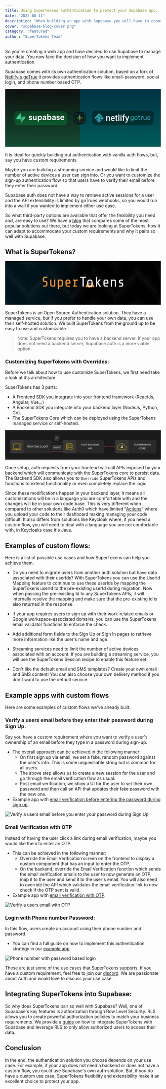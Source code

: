 ```yaml
---
title: Using SuperTokens authentication to protect your Supabase app.
date: "2022-08-11"
description: "When building an app with Supabase you will have to choose an authentication. Here are some reasons why you should choose SuperTokens as you auth provider and why it paris so well with Supabase"
cover: "supabase-blog-cover.png"
category: "featured"
author: "SuperTokens Team"
---
```


So you're creating a web app and have decided to use Supabase to manage your data. You now face the decision of how you want to implement authentication.

Supabase comes with its own authentication solution, based on a fork of [Netlify's goTrue](https://supabase.com/docs/learn/auth-deep-dive/auth-gotrue) it provides authentication flows like email-password, social login, and phone number based OTP.


![Netlify goTrue](./gotrue-supabase-logo.png)

It is ideal for quickly building out authentication with vanilla auth flows, but, say you have custom requirements.
 
Maybe you are building a streaming service and would like to limit the number of active devices a user can sign into. Or you want to customize the sign-up authentication flow so that users have to verify their email before they enter their password.

Supabase auth does not have a way to retrieve active sessions for a user and the API extensibility is limited by goTrues webhooks, so you would run into a wall if you wanted to implement either use case.

So what third-party options are available that offer the flexibility you need and, are easy to use? 
We have a [blog](https://supertokens.com/blog/auth-provider-comparison) that compares some of the most popular solutions out there, but today we are looking at SuperTokens, how it can adapt to accommodate your custom requirements and why it pairs so well with Supabase.

## What is SuperTokens?

![SuperTokens Logo](./supertokens-logo.png)

SuperTokens is an Open Source Authentication solution. They have a managed service, but if you prefer to handle your own data, you can use their self-hosted solution. We built SuperTokens from the ground up to be easy to use and customizable.

> Note: SuperTokens requires you to have a backend server. If your app does not need a backend server, Supabase auth is a more viable option.

### Customizing SuperTokens with Overrides:

Before we talk about how to use customize SuperTokens, we first need take a look at it's architecture.

SuperTokens has 3 parts:
- A Frontend SDK you integrate into your frontend framework (ReactJs, Angular, Vue…)
- A Backend SDK you integrate into your backend layer (NodeJs, Python, Go).
- The SuperTokens Core which can be deployed using the SuperTokens managed service or self-hosted.

![SuperTokens Architecture](st-architecture.png)

Once setup, auth requests from your frontend will call APIs exposed by your backend which will communicate with the SuperTokens core to persist data. The Backend SDK also allows you to `Override` SuperTokens APIs and functions to extend functionality or even completely replace the logic. 

Since these modifications happen in your backend layer, it means all customizations will be in a language you are comfortable with and the changes will be in your own code base. This is very different when compared to other solutions like Auth0 which have limited "[Actions](https://auth0.com/docs/customize/actions)" where you upload your code to their dashboard making managing your code difficult. It also differs from solutions like Keycloak where, if you need a custom flow, you will need to deal with a language you are not comfortable with, in Keycloaks case it's Java. 

## Examples of custom flows:

Here is a list of possible use cases and how SuperTokens can help you achieve them.

- Do you need to migrate users from another auth solution but have data associated with their userIds? With SuperTokens you can use the UserId Mapping feature to continue to use these userIds by mapping the SuperTokens userId to the pre-existing userId during migration. Now when passing the pre-existing Id to any SuperTokens APIs, it will internally resolve the mapping and make sure that the pre-existing id is also returned in the response.

- If your app requires users to sign up with their work-related emails or Google workspace-associated domains, you can use the SuperTokens email validator functions to enforce the check.

- Add additional form fields to the Sign Up or Sign In pages to retrieve more information like the user's name and age.

- Streaming services need to limit the number of active devices associated with an account. If you are building a streaming service, you will use the SuperTokens Session recipe to enable this feature set.

- Don't like the default email and SMS templates? Create your own email and SMS content! You can also choose your own delivery method if you don't want to use the default service.

## Example apps with custom flows
Here are some examples of custom flows we've already built:

### Verify a users email before they enter their password during Sign Up.
Say you have a custom requirement where you want to verify a user's ownership of an email before they type in a password during sign-up.

- The overall approach can be achieved in the following manner:
    - On first sign up via email, we set a fake, random password against the user's info. This is some unguessable string but is common for all users.
    - The above step allows us to create a new session for the user and go through the email verification flow as usual.
    - Post email verification, we show a UI for the user to set their own password and then call an API that updates their fake password with the new one. 
- Example app with [email verification before entering the password during sign up](https://github.com/supertokens/supertokens-auth-react/tree/master/examples/with-emailverification-then-password-thirdpartyemailpassword).

![Verify a users email before you enter your password during Sign Up ](./verify-email-before-password.gif)

### Email Verification with OTP
Instead of having the user click a link during email verification, maybe you would like them to enter an OTP.
- This can be achieved in the following manner:
    - Override the Email Verification screen on the frontend to display a custom component that has an input to enter the OTP.
    - On the backend, override the Email Verification function which sends the email verification emails to the user to now generate an OTP, map it to the user and send it to the user's email. You will also need to override the API which validates the email verification link to now check if the OTP sent is valid.
- Example app with [email verification with OTP](https://github.com/supertokens/supertokens-auth-react/tree/master/examples/with-emailverification-with-otp).

![Verify a users email with OTP](./emailverification-with-otp.gif)

### Login with Phone number Password:
In this flow, users create an account using their phone number and password.
- You can find a full guide on how to implement this authentication strategy in our [example app](https://github.com/supertokens/supertokens-auth-react/tree/master/examples/with-phone-password).

![Phone number with password based login](./phone-password-login.gif)

These are just some of the use cases that SuperTokens supports. If you have a custom requirement, feel free to join our [discord](https://supertokens.com/discord). We are passionate about Auth and would love to discuss your use case.

## Integrating SuperTokens into Supabase:

So why does SuperTokens pair so well with Supabase? Well, one of Supabase's key features is authorization through Row Level Security. RLS allows you to create powerful authorization policies to match your business requirements. We provide a [guide](https://supabase.com/docs/guides/integrations/supertokens) on how to integrate SuperTokens with Supabase and leverage RLS to only allow authorized users to access their data.

## Conclusion

In the end, the authentication solution you choose depends on your use case. For example, if your app does not need a backend or does not have a custom flow, you could use Supabase's own auth solution. But, if you do have a custom use case, SuperTokens flexibility and extensibility make it an excellent choice to protect your app.